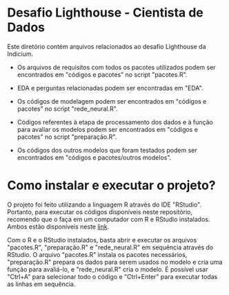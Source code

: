# Desafio Lighthouse - Cientista de Dados

Este diretório contém arquivos relacionados ao desafio Lighthouse da Indicium.

- Os arquivos de requisitos com todos os pacotes utilizados podem ser encontrados em "códigos e pacotes" no script "pacotes.R".

- EDA e perguntas relacionadas podem ser encontradas em "EDA".

- Os códigos de modelagem podem ser encontrados em "códigos e pacotes" no script "rede_neural.R".

- Códigos referentes à etapa de processamento dos dados e à função para avaliar os modelos podem ser encontrados em "códigos e pacotes" no script "preparação.R".
  
- Os códigos dos outros modelos que foram testados podem ser encontrados em "códigos e pacotes/outros modelos".

# Como instalar e executar o projeto?

O projeto foi feito utilizando a linguagem R através do IDE "RStudio". Portanto, para executar os códigos disponíveis neste repositório, recomendo que o faça em um computador com R e RStudio instalados. Ambos estão disponíveis neste [link](https://posit.co/download/rstudio-desktop/).

Com o R e o RStudio instalados, basta abrir e executar os arquivos "pacotes.R", "preparação.R" e "rede_neural.R" em sequência através do RStudio. O arquivo "pacotes.R" instala os pacotes necessários, "preparação.R" prepara os dados para serem usados no modelo e cria uma função para avaliá-lo, e "rede_neural.R" cria o modelo. É possível usar "Ctrl+A" para selecionar todo o código e "Ctrl+Enter" para executar todas as linhas em sequência.

